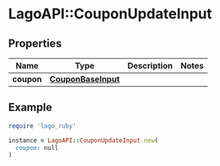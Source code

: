# LagoAPI::CouponUpdateInput

## Properties

| Name | Type | Description | Notes |
| ---- | ---- | ----------- | ----- |
| **coupon** | [**CouponBaseInput**](CouponBaseInput.md) |  |  |

## Example

```ruby
require 'lago_ruby'

instance = LagoAPI::CouponUpdateInput.new(
  coupon: null
)
```

